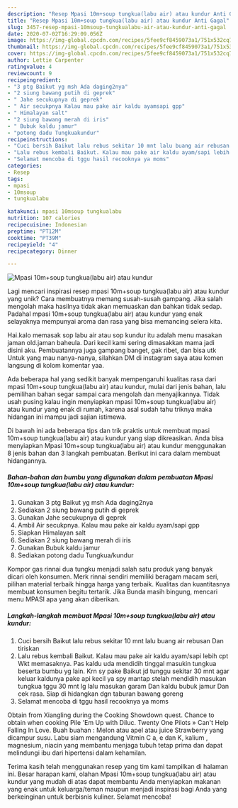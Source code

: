 ```yaml
---
description: "Resep Mpasi 10m+soup tungkua(labu air) atau kundur Anti Gagal"
title: "Resep Mpasi 10m+soup tungkua(labu air) atau kundur Anti Gagal"
slug: 3457-resep-mpasi-10msoup-tungkualabu-air-atau-kundur-anti-gagal
date: 2020-07-02T16:29:09.056Z
image: https://img-global.cpcdn.com/recipes/5fee9cf8459073a1/751x532cq70/mpasi-10msoup-tungkualabu-air-atau-kundur-foto-resep-utama.jpg
thumbnail: https://img-global.cpcdn.com/recipes/5fee9cf8459073a1/751x532cq70/mpasi-10msoup-tungkualabu-air-atau-kundur-foto-resep-utama.jpg
cover: https://img-global.cpcdn.com/recipes/5fee9cf8459073a1/751x532cq70/mpasi-10msoup-tungkualabu-air-atau-kundur-foto-resep-utama.jpg
author: Lettie Carpenter
ratingvalue: 4
reviewcount: 9
recipeingredient:
- "3 ptg Baikut yg msh Ada daging2nya"
- "2 siung bawang putih di geprek"
- " Jahe secukupnya di geprek"
- " Air secukpnya Kalau mau pake air kaldu ayamsapi gpp"
- " Himalayan salt"
- "2 siung bawang merah di iris"
- " Bubuk kaldu jamur"
- "potong dadu Tungkuakundur"
recipeinstructions:
- "Cuci bersih Baikut lalu rebus sekitar 10 mnt lalu buang air rebusan Dan tiriskan"
- "Lalu rebus kembali Baikut. Kalau mau pake air kaldu ayam/sapi lebih cpt Wkt memasaknya. Pas kaldu uda mendidih tinggal masukin tungkua beserta bumbu yg lain. Krn sy pake Baikut jd tunggu sekitar 30 mnt agar keluar kaldunya pake api kecil ya spy mantap stelah mendidih masukan tungkua tggu 30 mnt lg lalu masukan garam Dan kaldu bubuk jamur Dan cek rasa. Siap di hidangkan dgn taburan bawang goreng"
- "Selamat mencoba di tggu hasil recooknya ya moms"
categories:
- Resep
tags:
- mpasi
- 10msoup
- tungkualabu

katakunci: mpasi 10msoup tungkualabu 
nutrition: 107 calories
recipecuisine: Indonesian
preptime: "PT12M"
cooktime: "PT39M"
recipeyield: "4"
recipecategory: Dinner

---
```



![Mpasi 10m+soup tungkua(labu air) atau kundur](https://img-global.cpcdn.com/recipes/5fee9cf8459073a1/751x532cq70/mpasi-10msoup-tungkualabu-air-atau-kundur-foto-resep-utama.jpg)

Lagi mencari inspirasi resep mpasi 10m+soup tungkua(labu air) atau kundur yang unik? Cara membuatnya memang susah-susah gampang. Jika salah mengolah maka hasilnya tidak akan memuaskan dan bahkan tidak sedap. Padahal mpasi 10m+soup tungkua(labu air) atau kundur yang enak selayaknya mempunyai aroma dan rasa yang bisa memancing selera kita.

Hai.kalo memasak sop labu air atau sop kundur itu adalah menu masakan jaman old.jaman baheula. Dari kecil kami sering dimasakkan mama jadi disini aku. Pembuatannya juga gampang banget, gak ribet, dan bisa utk Untuk yang mau nanya-nanya, silahkan DM di instagram saya atau komen langsung di kolom komentar yaa.

Ada beberapa hal yang sedikit banyak mempengaruhi kualitas rasa dari mpasi 10m+soup tungkua(labu air) atau kundur, mulai dari jenis bahan, lalu pemilihan bahan segar sampai cara mengolah dan menyajikannya. Tidak usah pusing kalau ingin menyiapkan mpasi 10m+soup tungkua(labu air) atau kundur yang enak di rumah, karena asal sudah tahu triknya maka hidangan ini mampu jadi sajian istimewa.


Di bawah ini ada beberapa tips dan trik praktis untuk membuat mpasi 10m+soup tungkua(labu air) atau kundur yang siap dikreasikan. Anda bisa menyiapkan Mpasi 10m+soup tungkua(labu air) atau kundur menggunakan 8 jenis bahan dan 3 langkah pembuatan. Berikut ini cara dalam membuat hidangannya.

<!--inarticleads1-->

##### Bahan-bahan dan bumbu yang digunakan dalam pembuatan Mpasi 10m+soup tungkua(labu air) atau kundur:

1. Gunakan 3 ptg Baikut yg msh Ada daging2nya
1. Sediakan 2 siung bawang putih di geprek
1. Gunakan  Jahe secukupnya di geprek
1. Ambil  Air secukpnya. Kalau mau pake air kaldu ayam/sapi gpp
1. Siapkan  Himalayan salt
1. Sediakan 2 siung bawang merah di iris
1. Gunakan  Bubuk kaldu jamur
1. Sediakan potong dadu Tungkua/kundur


Kompor gas rinnai dua tungku menjadi salah satu produk yang banyak dicari oleh konsumen. Merk rinnai sendiri memiliki beragam macam seri, pilihan material terbaik hingga harga yang terbaik. Kualitas dan kuantitasnya membuat konsumen begitu tertarik. Jika Bunda masih bingung, mencari menu MPASI apa yang akan diberikan. 

<!--inarticleads2-->

##### Langkah-langkah membuat Mpasi 10m+soup tungkua(labu air) atau kundur:

1. Cuci bersih Baikut lalu rebus sekitar 10 mnt lalu buang air rebusan Dan tiriskan
1. Lalu rebus kembali Baikut. Kalau mau pake air kaldu ayam/sapi lebih cpt Wkt memasaknya. Pas kaldu uda mendidih tinggal masukin tungkua beserta bumbu yg lain. Krn sy pake Baikut jd tunggu sekitar 30 mnt agar keluar kaldunya pake api kecil ya spy mantap stelah mendidih masukan tungkua tggu 30 mnt lg lalu masukan garam Dan kaldu bubuk jamur Dan cek rasa. Siap di hidangkan dgn taburan bawang goreng
1. Selamat mencoba di tggu hasil recooknya ya moms


Obtain from Xiangling during the Cooking Showdown quest. Chance to obtain when cooking Pile &#39;Em Up with Diluc. Twenty One Pilots » Can&#39;t Help Falling In Love. Buah buahan : Melon atau apel atau juice Strawberry yang dicampur susu. Labu siam mengandung Vitmin C a, e dan K, kalium , magnesium, niacin yang membantu menjaga tubuh tetap prima dan dapat melindungi ibu dari hipertensi dalam kehamilan. 

Terima kasih telah menggunakan resep yang tim kami tampilkan di halaman ini. Besar harapan kami, olahan Mpasi 10m+soup tungkua(labu air) atau kundur yang mudah di atas dapat membantu Anda menyiapkan makanan yang enak untuk keluarga/teman maupun menjadi inspirasi bagi Anda yang berkeinginan untuk berbisnis kuliner. Selamat mencoba!
